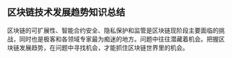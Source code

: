 ## 区块链技术发展趋势知识总结

区块链的可扩展性、智能合约安全、隐私保护和监管是区块链现阶段主要面临的挑战，同时也是极客和各领域专家最为痴迷的地方。问题中往往潜藏着机会。把握区块链发展趋势，在问题中寻找机会，才能抓住区块链世界里的机会。

